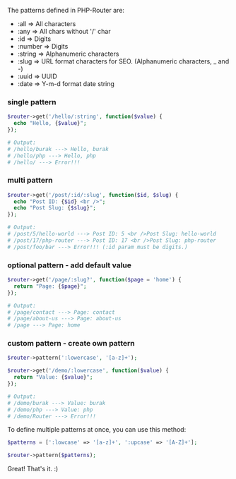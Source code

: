 The patterns defined in PHP-Router are:

- :all => All characters
- :any => All chars without '/' char
- :id  => Digits
- :number  => Digits
- :string => Alphanumeric characters
- :slug => URL format characters for SEO. (Alphanumeric characters, _ and -) 
- :uuid => UUID 
- :date => Y-m-d format date string


### single pattern
```php
$router->get('/hello/:string', function($value) {
  echo "Hello, {$value}";
});

# Output:
# /hello/burak ---> Hello, burak
# /hello/php ---> Hello, php
# /hello/ ---> Error!!!
```

### multi pattern
```php
$router->get('/post/:id/:slug', function($id, $slug) {
  echo "Post ID: {$id} <br />";
  echo "Post Slug: {$slug}";
});

# Output:
# /post/5/hello-world ---> Post ID: 5 <br />Post Slug: hello-world
# /post/17/php-router ---> Post ID: 17 <br />Post Slug: php-router
# /post/foo/bar ---> Error!!! (:id param must be digits.)
```

### optional pattern - add default value
```php
$router->get('/page/:slug?', function($page = 'home') {
  return "Page: {$page}";
});

# Output:
# /page/contact ---> Page: contact
# /page/about-us ---> Page: about-us
# /page ---> Page: home
```

### custom pattern - create own pattern
```php
$router->pattern(':lowercase', '[a-z]+');

$router->get('/demo/:lowercase', function($value) {
  return "Value: {$value}";
});

# Output:
# /demo/burak ---> Value: burak 
# /demo/php ---> Value: php
# /demo/Router ---> Error!!!
```
To define multiple patterns at once, you can use this method:
```php
$patterns = [':lowcase' => '[a-z]+', ':upcase' => '[A-Z]+'];

$router->pattern($patterns);
```
Great! That's it. :)


